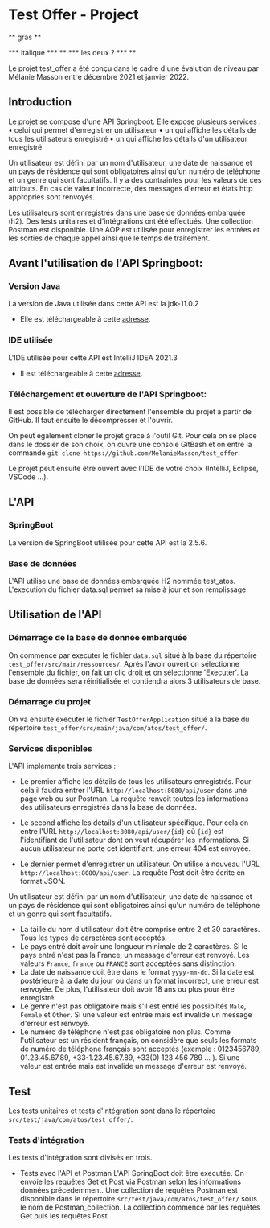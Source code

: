 # Test Offer - Project

** gras **

*** italique ***
** *** les deux ? *** ** 

Le projet test_offer a été conçu dans le cadre d'une évalution de niveau par Mélanie Masson entre décembre 2021 et janvier 2022.


## Introduction

Le projet se compose d'une API Springboot. Elle expose plusieurs services :
• celui qui permet d'enregistrer un utilisateur
• un qui affiche les détails de tous les utilisateurs enregistré
• un qui affiche les détails d'un utilisateur enregistré

Un utilisateur est défini par un nom d'utilisateur, une date de naissance et un pays de résidence qui sont obligatoires ainsi qu'un numéro de téléphone et un genre qui sont facultatifs.
Il y a des contraintes pour les valeurs de ces attributs. En cas de valeur incorrecte, des messages d'erreur et états http appropriés sont renvoyés.

Les utilisateurs sont enregistrés dans une base de données embarquée (h2).
Des tests unitaires et d'intégrations ont été effectués. Une collection Postman est disponible.
Une AOP est utilisée pour enregistrer les entrées et les sorties de chaque appel ainsi que le temps de traitement.


## Avant l'utilisation de l'API Springboot:

### Version Java

La version de Java utilisée dans cette API est la jdk-11.0.2

- Elle est téléchargeable à cette [adresse](https://www.oracle.com/fr/java/technologies/javase/jdk11-archive-downloads.html).

### IDE utilisée

L'IDE utilisée pour cette API est IntelliJ IDEA 2021.3

- Il est téléchargeable à cette [adresse](https://www.jetbrains.com/fr-fr/idea/download/).


### Téléchargement et ouverture de l'API Springboot:

Il est possible de télécharger directement l'ensemble du projet à partir de GitHub. Il faut ensuite le décompresser et l'ouvrir.

On peut également cloner le projet grace à l'outil Git. Pour cela on se place dans le dossier de son choix, on ouvre une console GitBash et on entre la commande `git clone https://github.com/MelanieMasson/test_offer`.

Le projet peut ensuite être ouvert avec l'IDE de votre choix (IntelliJ, Eclipse, VSCode ...).


## L'API

### SpringBoot

La version de SpringBoot utilisée pour cette API est la 2.5.6.

### Base de données

L'API utilise une base de données embarquée H2 nommée test_atos. L'execution du fichier data.sql permet sa mise à jour et son remplissage.


## Utilisation de l'API

### Démarrage de la base de donnée embarquée

On commence par executer le fichier `data.sql` situé à la base du répertoire `test_offer/src/main/ressources/`. Après l'avoir ouvert on sélectionne l'ensemble du fichier, on fait un clic droit et on sélectionne 'Executer'.
La base de données sera réinitialisée et contiendra alors 3 utilisateurs de base.


### Démarrage du projet

On va ensuite executer le fichier `TestOfferApplication` situé à la base du répertoire `test_offer/src/main/java/com/atos/test_offer/`.

### Services disponibles

L'API implémente trois services :
- Le premier affiche les détails de tous les utilisateurs enregistrés.
Pour cela il faudra entrer l'URL `http://localhost:8080/api/user` dans une page web ou sur Postman. La requête renvoit toutes les informations des utilisateurs enregistrés dans la base de données.

- Le second affiche les détails d'un utilisateur spécifique.
Pour cela on entre l'URL `http://localhost:8080/api/user/{id}` où `{id}` est l'identifiant de l'utilisateur dont on veut récupérer les informations. Si aucun utilisateur ne porte cet identifiant, une erreur 404 est envoyée.

- Le dernier permet d'enregistrer un utilisateur.
On utilise à nouveau l'URL `http://localhost:8080/api/user`. La requête Post doit être écrite en format JSON.

Un utilisateur est défini par un nom d'utilisateur, une date de naissance et un pays de résidence qui sont obligatoires ainsi qu'un numéro de téléphone et un genre qui sont facultatifs.
- La taille du nom d'utilisateur doit être comprise entre 2 et 30 caractères. Tous les types de caractères sont acceptés.
- Le pays entré doit avoir une longueur minimale de 2 caractères. Si le pays entré n'est pas la France, un message d'erreur est renvoyé. Les valeurs `France`, `france` ou `FRANCE` sont acceptées sans distinction.
- La date de naissance doit être dans le format `yyyy-mm-dd`. Si la date est postérieure à la date du jour ou dans un format incorrect, une erreur est renvoyée. De plus, l'utilisateur doit avoir 18 ans ou plus pour être enregistré.
- Le genre n'est pas obligatoire mais s'il est entré les possibiltés `Male`, `Female` et `Other`. Si une valeur est entrée mais est invalide un message d'erreur est renvoyé.
- Le numéro de téléphone n'est pas obligatoire non plus. Comme l'utilisateur est un résident français, on considère que seuls les formats de numéro de téléphone français sont acceptés (exemple : 0123456789, 01.23.45.67.89, +33-1.23.45.67.89, +33(0) 123 456 789 ... ). Si une valeur est entrée mais est invalide un message d'erreur est renvoyé.


## Test

Les tests unitaires et tests d'intégration sont dans le répertoire `src/test/java/com/atos/test_offer/`.

### Tests d'intégration

Les tests d'intégration sont divisés en trois.
- Tests avec l'API et Postman
L'API SpringBoot doit être executée. On envoie les requêtes Get et Post via Postman selon les informations données précedemment.
Une collection de requêtes Postman est disponible dans le répertoire `src/test/java/com/atos/test_offer/` sous le nom de Postman_collection.
La collection commence par les requêtes Get puis les requêtes Post.
